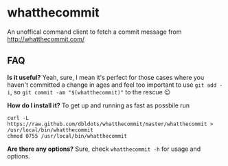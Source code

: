 whatthecommit
=============

An unoffical command client to fetch a commit message from http://whatthecommit.com/

FAQ
---

**Is it useful?** Yeah, sure, I mean it's perfect for those cases where you haven't committed a
change in ages and feel too important to use `git add -i`, so `git commit -am "$(whatthecommit)"`
to the rescue :wink:

**How do I install it?** To get up and running as fast as possbile run

    curl -L https://raw.github.com/dbldots/whatthecommit/master/whatthecommit > /usr/local/bin/whatthecommit
    chmod 0755 /usr/local/bin/whatthecommit

**Are there any options?** Sure, check `whatthecommit -h` for usage and options.

